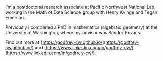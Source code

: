 I’m a postdoctoral research associate at Pacific Northwest National Lab, working in the Math of Data Science group with Henry Kvinge and Tegan Emerson.

Previously I completed a PhD in mathematics (algebraic geometry) at the University of Washington, where my advisor was Sándor Kovács.

Find out more at [https://godfrey-cw.github.io/](https://godfrey-cw.github.io/) and [https://www.linkedin.com/in/godfrey-cw/](https://www.linkedin.com/in/godfrey-cw/).
